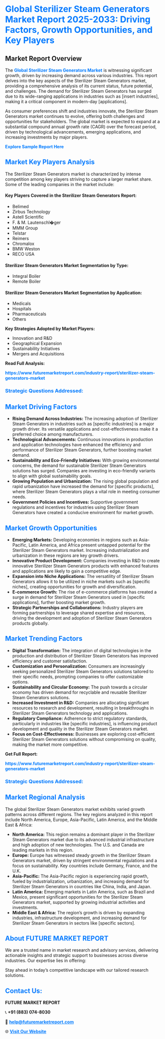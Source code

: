 <h1 style="color: #007BFF;">Global Sterilizer Steam Generators Market Report 2025-2033: Driving Factors, Growth Opportunities, and Key Players</h1>

<section id="overview">
<h2>Market Report Overview</h2>
<p>The <a href="https://www.futuremarketreport.com/industry-report/sterilizer-steam-generators-market" style="color: #007BFF; text-decoration: none;"><strong>Global Sterilizer Steam Generators Market</strong></a> is witnessing significant growth, driven by increasing demand across various industries. This report delves into the key aspects of the Sterilizer Steam Generators market, providing a comprehensive analysis of its current status, future potential, and challenges. The demand for Sterilizer Steam Generators has surged due to its wide-ranging applications in industries such as [insert industries], making it a critical component in modern-day [applications].</p>
<p>As consumer preferences shift and industries innovate, the Sterilizer Steam Generators market continues to evolve, offering both challenges and opportunities for stakeholders. The global market is expected to expand at a substantial compound annual growth rate (CAGR) over the forecast period, driven by technological advancements, emerging applications, and increasing investments by major players.</p>
</section>

<section id="overview">
<p><a href="https://www.futuremarketreport.com/request-sample/reportId=56599" style="color: #007BFF; text-decoration: none;"><strong>Explore Sample Report Here</strong></a></p>
</section>

<section id="key-players">
<h2 style="color: #007BFF;">Market Key Players Analysis</h2>
<p>The Sterilizer Steam Generators market is characterized by intense competition among key players striving to capture a larger market share. Some of the leading companies in the market include:</p>
<h4>Key Players Covered in the Sterilizer Steam Generators Report:</h4>
<ul><li>Belimed</li><li>Zirbus Technology</li><li>Astell Scientific</li><li>F. &amp; M. Lautenschl�ger</li><li>MMM Group</li><li>Telstar</li><li>Reimers</li><li>Chromalox</li><li>BMW Weston</li><li>RECO USA</li></ul>
<h4>Sterilizer Steam Generators Market Segmentation by Type:</h4>
<ul><li>Integral Boiler</li><li>Remote Boiler</li></ul>

<h4>Sterilizer Steam Generators Market Segmentation by Application:</h4>
<ul><li>Medicals</li><li>Hospitals</li><li>Pharmaceuticals</li><li>Others</li></ul>
<p><strong>Key Strategies Adopted by Market Players:</strong></p>
<ul>
<li>Innovation and R&D</li>
<li>Geographical Expansion</li>
<li>Sustainability Initiatives</li>
<li>Mergers and Acquisitions</li>
</ul>
</section>

<section>
<p><strong>Read Full Analysis: </strong></p><a href="https://www.futuremarketreport.com/industry-report/sterilizer-steam-generators-market" style="color: #007BFF; text-decoration: none;"><strong>https://www.futuremarketreport.com/industry-report/sterilizer-steam-generators-market</strong></a>
<h3 style="color: #007BFF;">Strategic Questions Addressed:</h3>
</section>

<section id="driving-factors">
<h2 style="color: #007BFF;">Market Driving Factors</h2>
<ul>
<li><strong>Rising Demand Across Industries:</strong> The increasing adoption of Sterilizer Steam Generators in industries such as [specific industries] is a major growth driver. Its versatile applications and cost-effectiveness make it a preferred choice among manufacturers.</li>
<li><strong>Technological Advancements:</strong> Continuous innovations in production and application technologies have enhanced the efficiency and performance of Sterilizer Steam Generators, further boosting market demand.</li>
<li><strong>Sustainability and Eco-Friendly Initiatives:</strong> With growing environmental concerns, the demand for sustainable Sterilizer Steam Generators solutions has surged. Companies are investing in eco-friendly variants to align with global sustainability goals.</li>
<li><strong>Growing Population and Urbanization:</strong> The rising global population and rapid urbanization have increased the demand for [specific products], where Sterilizer Steam Generators plays a vital role in meeting consumer needs.</li>
<li><strong>Government Policies and Incentives:</strong> Supportive government regulations and incentives for industries using Sterilizer Steam Generators have created a conducive environment for market growth.</li>
</ul>
</section>

<section id="growth-opportunities">
<h2 style="color: #007BFF;">Market Growth Opportunities</h2>
<ul>
<li><strong>Emerging Markets:</strong> Developing economies in regions such as Asia-Pacific, Latin America, and Africa present untapped potential for the Sterilizer Steam Generators market. Increasing industrialization and urbanization in these regions are key growth drivers.</li>
<li><strong>Innovative Product Development:</strong> Companies investing in R&D to create innovative Sterilizer Steam Generators products with enhanced features and applications are likely to gain a competitive edge.</li>
<li><strong>Expansion into Niche Applications:</strong> The versatility of Sterilizer Steam Generators allows it to be utilized in niche markets such as [specific niches], creating opportunities for growth and diversification.</li>
<li><strong>E-commerce Growth:</strong> The rise of e-commerce platforms has created a surge in demand for Sterilizer Steam Generators used in [specific applications], further boosting market growth.</li>
<li><strong>Strategic Partnerships and Collaborations:</strong> Industry players are forming partnerships to leverage shared expertise and resources, driving the development and adoption of Sterilizer Steam Generators products globally.</li>
</ul>
</section>

<section id="trending-factors">
<h2 style="color: #007BFF;">Market Trending Factors</h2>
<ul>
<li><strong>Digital Transformation:</strong> The integration of digital technologies in the production and distribution of Sterilizer Steam Generators has improved efficiency and customer satisfaction.</li>
<li><strong>Customization and Personalization:</strong> Consumers are increasingly seeking personalized Sterilizer Steam Generators solutions tailored to their specific needs, prompting companies to offer customizable options.</li>
<li><strong>Sustainability and Circular Economy:</strong> The push towards a circular economy has driven demand for recyclable and reusable Sterilizer Steam Generators solutions.</li>
<li><strong>Increased Investment in R&D:</strong> Companies are allocating significant resources to research and development, resulting in breakthroughs in Sterilizer Steam Generators technology and applications.</li>
<li><strong>Regulatory Compliance:</strong> Adherence to strict regulatory standards, particularly in industries like [specific industries], is influencing product development and quality in the Sterilizer Steam Generators market.</li>
<li><strong>Focus on Cost-Effectiveness:</strong> Businesses are exploring cost-efficient Sterilizer Steam Generators solutions without compromising on quality, making the market more competitive.</li>
</ul>
</section>

<section>
<p><strong>Get Full Report: </strong></p><a href="https://www.futuremarketreport.com/industry-report/sterilizer-steam-generators-market" style="color: #007BFF; text-decoration: none;"><strong>https://www.futuremarketreport.com/industry-report/sterilizer-steam-generators-market</strong></a>
<h3 style="color: #007BFF;">Strategic Questions Addressed:</h3>
</section>


<section id="regional-analysis">
<h2 style="color: #007BFF;">Market Regional Analysis</h2>
<p>The global Sterilizer Steam Generators market exhibits varied growth patterns across different regions. The key regions analyzed in this report include North America, Europe, Asia-Pacific, Latin America, and the Middle East & Africa:</p>
<ul>
<li><strong>North America:</strong> This region remains a dominant player in the Sterilizer Steam Generators market due to its advanced industrial infrastructure and high adoption of new technologies. The U.S. and Canada are leading markets in this region.</li>
<li><strong>Europe:</strong> Europe has witnessed steady growth in the Sterilizer Steam Generators market, driven by stringent environmental regulations and a focus on sustainability. Key countries include Germany, France, and the U.K.</li>
<li><strong>Asia-Pacific:</strong> The Asia-Pacific region is experiencing rapid growth, fueled by industrialization, urbanization, and increasing demand for Sterilizer Steam Generators in countries like China, India, and Japan.</li>
<li><strong>Latin America:</strong> Emerging markets in Latin America, such as Brazil and Mexico, present significant opportunities for the Sterilizer Steam Generators market, supported by growing industrial activities and investments.</li>
<li><strong>Middle East & Africa:</strong> The region’s growth is driven by expanding industries, infrastructure development, and increasing demand for Sterilizer Steam Generators in sectors like [specific sectors].</li>
</ul>
</section>

<footer>
<h2 style="color: #007BFF;">About FUTURE MARKET REPORT</h2>
<p>We are a trusted name in market research and advisory services, delivering actionable insights and strategic support to businesses across diverse industries. Our expertise lies in offering:</p>

<p>Stay ahead in today’s competitive landscape with our tailored research solutions.</p>

<h2 style="color: #007BFF;">Contact Us:</h2>
<p><strong>FUTURE MARKET REPORT</strong></p>
<p>📞 <strong>+91 (883) 074-8030</strong></p>
<p>📧 <strong><a href="mailto:help@futuremarketreport.com" style="color: #007BFF;">help@futuremarketreport.com</a></strong></p>
<p>🌐 <strong><a href="https://www.futuremarketreport.com/" style="color: #007BFF;">Visit Our Website</a></strong></p>
</footer>
